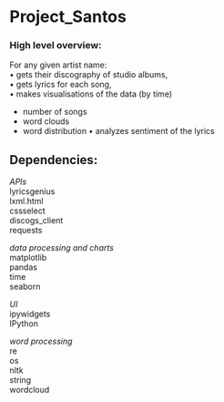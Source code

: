 # Project_Santos

### High level overview:

For any given artist name: <br>
• gets their discography of studio albums, <br>
• gets lyrics for each song,<br>
• makes visualisations of the data (by time)<br>
   - number of songs
   - word clouds
   - word distribution
• analyzes sentiment of the lyrics

## Dependencies:

<i>APIs</i><br>
lyricsgenius<br>
lxml.html<br>
cssselect<br>
discogs_client<br>
requests<br>

<i>data processing and charts</i><br>
matplotlib<br>
pandas<br>
time<br>
seaborn<br>

<i>UI</i><br>
ipywidgets<br>
IPython<br>

<i>word processing</i><br>
re<br>
os<br>
nltk<br>
string<br>
wordcloud<br>
